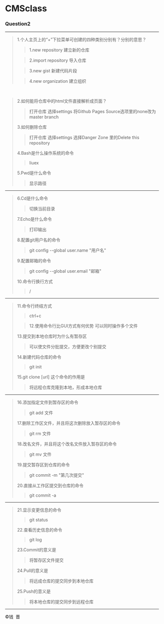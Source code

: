 # CMSclass
### Question2
--------------------------
>1.个人主页上的“+”下拉菜单可创建的四种类别分别有？分别的意思？
>>1.new repository 建立新的仓库
>
>>2.import repository 导入仓库
>
>>3.new gist 新建代码片段
>
>>4.new organization 建立组织
>
 
>2.如何能将仓库中的html文件直接解析成页面？
>>打开仓库 选择settings 将Github Pages Source选项里的none改为master branch
>
>3.如何删除仓库
>>打开仓库 选择settings 选择Danger Zone 里的Delete this repository
>
>4.Bash是什么操作系统的命令
>>liuex
>
>5.Pwd是什么命令
>>显示路径
>
----------------------------
>6.Cd是什么命令
>>切换当前目录
>
>7.Echo是什么命令
>>打印输出
>
>8.配置git用户名的命令
>>git config --global user.name "用户名"
>
>9.配置邮箱的命令
>>git config --global user.email "邮箱"
>
>10.命令行换行方式
>>/
>
--------------------------
>11.命令行终结方式
>>ctrl+c
>
>>12.使用命令行比GUI方式有何优势
>>可以同时操作多个文件
>
>13.提交到本地仓库时为什么有暂存区
>>可以使文件分批提交，方便更改个别提交
>
>14.新建代码仓库的命令
>>git init
>
>15.git clone [url] 这个命令的作用是
>>将远程仓库克隆到本地，形成本地仓库
>
-------------------------
>16.添加指定文件到暂存区的命令
>>git add 文件
>
>17.删除工作区文件，并且将这次删除放入暂存区的命令
>>git rm 文件
>
>18.改名文件，并且将这个改名文件放入暂存区的命令
>>git mv 文件
>
>19.提交暂存区到仓库的命令
>>git commit -m "第几次提交"
>
>20.直接从工作区提交到仓库的命令
>>git commit -a
>
----------------------------
>21.显示变更信息的命令
>>git status
>
>22.查看历史信息的命令
>>git log
>
>23.Commit的意义是
>>将暂存区文件提交
>
>24.Pull的意义是
>>将远成仓库的提交同步到本地仓库
>
>25.Push的意义是
>>将本地仓库的提交同步到远程仓库
-----------------------------
&copy;钱
 晋
